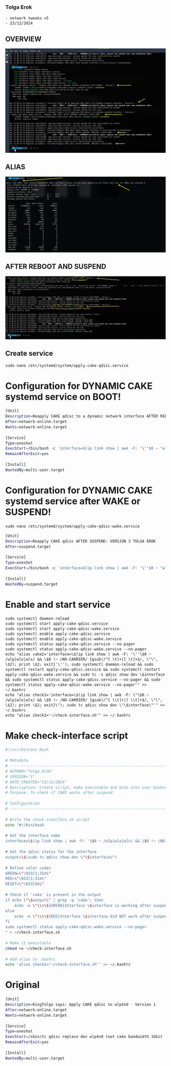 ### Tolga Erok
    - network tweaks v5
    - 23/12/2024

## OVERVIEW
![alt text](image.png)

## ALIAS

![alt text](image-1.png)

## AFTER REBOOT AND SUSPEND

![alt text](image-2.png)


## Create service
    sudo nano /etc/systemd/system/apply-cake-qdisc.service


# Configuration for DYNAMIC CAKE systemd service on BOOT!

```bash
[Unit]
Description=Reapply CAKE qdisc to a dynamic network interface AFTER REBOOT - Version 3
After=network-online.target
Wants=network-online.target

[Service]
Type=oneshot
ExecStart=/bin/bash -c 'interface=$(ip link show | awk -F: '\''$0 ~ "wlp|wlo|wlx" && $0 !~ "NO-CARRIER" {gsub(/^[ \t]+|[ \t]+$/, "", $2); print $2; exit}'\''); if [ -n "$interface" ]; then sudo tc qdisc replace dev $interface root cake bandwidth 1Gbit; fi'
RemainAfterExit=yes

[Install]
WantedBy=multi-user.target
```

# Configuration for DYNAMIC CAKE systemd service after WAKE or SUSPEND!

    sudo nano /etc/systemd/system/apply-cake-qdisc-wake.service


```bash
[Unit]
Description=Reapply CAKE qdisc AFTER SUSPEND: VERSION 3 TOLGA EROK
After=suspend.target

[Service]
Type=oneshot
ExecStart=/bin/bash -c 'interface=$(ip link show | awk -F: '\''$0 ~ "wlp|wlo|wlx" && $0 !~ "NO-CARRIER" {gsub(/^[ \t]+|[ \t]+$/, "", $2); print $2; exit}'\''); if [ -n "$interface" ]; then sudo tc qdisc replace dev $interface root cake bandwidth 1Gbit; fi'

[Install]
WantedBy=suspend.target
```

# Enable and start service  
    sudo systemctl daemon-reload
    sudo systemctl start apply-cake-qdisc.service
    sudo systemctl start apply-cake-qdisc-wake.service
    sudo systemctl enable apply-cake-qdisc.service
    sudo systemctl enable apply-cake-qdisc-wake.service
    sudo systemctl status apply-cake-qdisc.service --no-pager
    sudo systemctl status apply-cake-qdisc-wake.service --no-pager
    echo "alias cake2='interface=\$(ip link show | awk -F: '\''\$0 ~ /wlp|wlo|wlx/ && \$0 !~ /NO-CARRIER/ {gsub(/^[ \t]+|[ \t]+$/, \"\", \$2); print \$2; exit}'\''); sudo systemctl daemon-reload && sudo systemctl restart apply-cake-qdisc.service && sudo systemctl restart apply-cake-qdisc-wake.service && sudo tc -s qdisc show dev \$interface && sudo systemctl status apply-cake-qdisc.service --no-pager && sudo systemctl status apply-cake-qdisc-wake.service --no-pager'" >> ~/.bashrc    
    echo "alias check1='interface=\$(ip link show | awk -F: \"\$0 ~ /wlp|wlo|wlx/ && \$0 !~ /NO-CARRIER/ {gsub(/^[ \\t]+|[ \\t]+$/, \"\", \$2); print \$2; exit}\"); sudo tc qdisc show dev \"\$interface\"'" >> ~/.bashrc
    echo "alias check2='~/check-interface.sh'" >> ~/.bashrc
   
# Make check-interface script
```bash
#!/usr/bin/env bash

# Metadata
# ----------------------------------------------------------------------------
# AUTHOR="Tolga Erok"
# VERSION="1"
# DATE_CREATED="23/12/2024"
# Description: Create script, make executable and echo into user bashrc.
# Purpose: To check if CAKE works after suspend.

# Configuration
# ----------------------------------------------------------------------------

# Write the check-interface.sh script
echo "#!/bin/bash

# Get the interface name
interface=\$(ip link show | awk -F: '\$0 ~ /wlp|wlo|wlx/ && \$0 !~ /NO-CARRIER/ {gsub(/^[ \\t]+|[ \\t]+$/, \"\", \$2); print \$2; exit}')

# Get the qdisc status for the interface
output=\$(sudo tc qdisc show dev \"\$interface\")

# Define color codes
GREEN=\"\033[1;32m\"
RED=\"\033[1;31m\"
RESET=\"\033[0m\"

# Check if 'cake' is present in the output
if echo \"\$output\" | grep -q 'cake'; then
    echo -e \"\\n\${GREEN}Interface \$interface is working after suspend\${RESET}\\n\"
else
    echo -e \"\\n\${RED}Interface \$interface did NOT work after suspend\${RESET}\\n\"
fi
sudo systemctl status apply-cake-qdisc-wake.service --no-pager
" > ~/check-interface.sh

# Make it executable
chmod +x ~/check-interface.sh

# Add alias to .bashrc
echo 'alias check2="~/check-interface.sh"' >> ~/.bashrc
```

# Original
```bash
[Unit]
Description=KingTolga says: Apply CAKE qdisc to wlp4s0 - Version 1
After=network-online.target
Wants=network-online.target

[Service]
Type=oneshot
ExecStart=/sbin/tc qdisc replace dev wlp4s0 root cake bandwidth 1Gbit
RemainAfterExit=yes

[Install]
WantedBy=multi-user.target
```